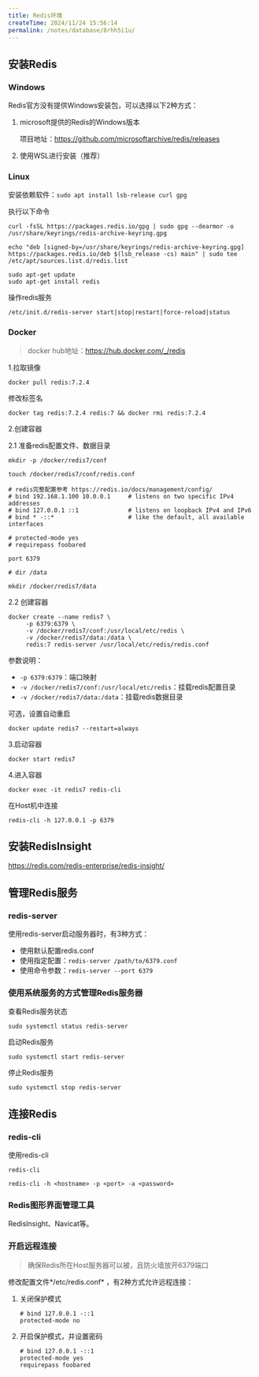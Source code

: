 ```yaml
---
title: Redis环境
createTime: 2024/11/24 15:56:14
permalink: /notes/database/8rhh5i1u/
---
```

## 安装Redis

### Windows

Redis官方没有提供Windows安装包，可以选择以下2种方式：

1. microsoft提供的Redis的Windows版本

   项目地址：https://github.com/microsoftarchive/redis/releases

2. 使用WSL进行安装（推荐）

### Linux

安装依赖软件：`sudo apt install lsb-release curl gpg`

执行以下命令

```shell
curl -fsSL https://packages.redis.io/gpg | sudo gpg --dearmor -o /usr/share/keyrings/redis-archive-keyring.gpg

echo "deb [signed-by=/usr/share/keyrings/redis-archive-keyring.gpg] https://packages.redis.io/deb $(lsb_release -cs) main" | sudo tee /etc/apt/sources.list.d/redis.list

sudo apt-get update
sudo apt-get install redis
```

操作redis服务

`/etc/init.d/redis-server start|stop|restart|force-reload|status`

### Docker

> docker hub地址：https://hub.docker.com/_/redis

1.拉取镜像

`docker pull redis:7.2.4`

修改标签名

`docker tag redis:7.2.4 redis:7 && docker rmi redis:7.2.4`

2.创建容器

2.1 准备redis配置文件、数据目录

`mkdir -p /docker/redis7/conf`

`touch /docker/redis7/conf/redis.conf`

```
# redis完整配置参考 https://redis.io/docs/management/config/
# bind 192.168.1.100 10.0.0.1     # listens on two specific IPv4 addresses
# bind 127.0.0.1 ::1              # listens on loopback IPv4 and IPv6
# bind * -::*                     # like the default, all available interfaces

# protected-mode yes
# requirepass foobared

port 6379

# dir /data
```

`mkdir /docker/redis7/data`

2.2 创建容器

````
docker create --name redis7 \
     -p 6379:6379 \
     -v /docker/redis7/conf:/usr/local/etc/redis \
     -v /docker/redis7/data:/data \
     redis:7 redis-server /usr/local/etc/redis/redis.conf
````

参数说明：

- `-p 6379:6379`：端口映射
- `-v /docker/redis7/conf:/usr/local/etc/redis`：挂载redis配置目录
- `-v /docker/redis7/data:/data`：挂载redis数据目录

可选，设置自动重启

`docker update redis7 --restart=always`

3.启动容器

`docker start redis7`

4.进入容器

`docker exec -it redis7 redis-cli`

在Host机中连接

`redis-cli -h 127.0.0.1 -p 6379`

## 安装RedisInsight

https://redis.com/redis-enterprise/redis-insight/

## 管理Redis服务

### redis-server

使用redis-server启动服务器时，有3种方式：

- 使用默认配置redis.conf
- 使用指定配置：`redis-server /path/to/6379.conf`
- 使用命令参数：`redis-server --port 6379`

### 使用系统服务的方式管理Redis服务器

查看Redis服务状态

`sudo systemctl status redis-server`

启动Redis服务

`sudo systemctl start redis-server`

停止Redis服务

`sudo systemctl stop redis-server`

## 连接Redis

### redis-cli

使用redis-cli

`redis-cli`

`redis-cli -h <hostname> -p <port> -a <password>`

### Redis图形界面管理工具

RedisInsight、Navicat等。

### 开启远程连接

> 确保Redis所在Host服务器可以被，且防火墙放开6379端口

修改配置文件*/etc/redis.conf* ，有2种方式允许远程连接：

1. 关闭保护模式

   ```
   # bind 127.0.0.1 -::1
   protected-mode no
   ```

2. 开启保护模式，并设置密码

   ```
   # bind 127.0.0.1 -::1
   protected-mode yes
   requirepass foobared
   ```
